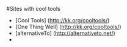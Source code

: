 #Sites with cool tools

- [Cool Tools] (http://kk.org/cooltools/)
- [One Thing Well] (http://kk.org/cooltools/)
- [alternativeTo] (http://alternativeto.net/)
- 
